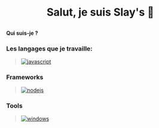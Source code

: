 # <p align="center">Salut, je suis Slay's 👋</p>

## <h4>Qui suis-je ?</h4>

### Les langages que je travaille:
> [![javascript](https://img.shields.io/badge/JavaScript-323330?style=for-the-badge&logo=javascript&logoColor=F7DF1E)](https://www.javascript.com)

> 
### Frameworks
> [![nodejs](https://img.shields.io/badge/Node.js-43853D?style=for-the-badge&logo=node.js&logoColor=white)](https://nodejs.org)
>
### Tools
> [![windows](https://img.shields.io/badge/Windows_10-0078D6?style=for-the-badge&logo=windows&logoColor=white)](https://www.microsoft.com/en-us/windows)
